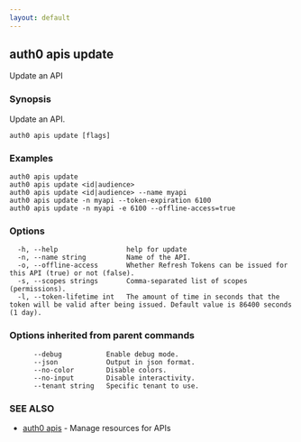 ```yaml
---
layout: default
---
```

## auth0 apis update

Update an API

### Synopsis

Update an API.

```
auth0 apis update [flags]
```

### Examples

```
auth0 apis update 
auth0 apis update <id|audience> 
auth0 apis update <id|audience> --name myapi
auth0 apis update -n myapi --token-expiration 6100
auth0 apis update -n myapi -e 6100 --offline-access=true
```

### Options

```
  -h, --help                 help for update
  -n, --name string          Name of the API.
  -o, --offline-access       Whether Refresh Tokens can be issued for this API (true) or not (false).
  -s, --scopes strings       Comma-separated list of scopes (permissions).
  -l, --token-lifetime int   The amount of time in seconds that the token will be valid after being issued. Default value is 86400 seconds (1 day).
```

### Options inherited from parent commands

```
      --debug           Enable debug mode.
      --json            Output in json format.
      --no-color        Disable colors.
      --no-input        Disable interactivity.
      --tenant string   Specific tenant to use.
```

### SEE ALSO

* [auth0 apis](auth0_apis.md)	 - Manage resources for APIs

